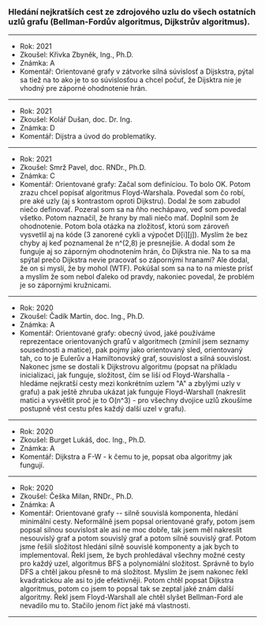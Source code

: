 ### Hledání nejkratších cest ze zdrojového uzlu do všech ostatních uzlů grafu (Bellman-Fordův algoritmus, Dijkstrův algoritmus).

----------------------------------------

- Rok: 2021
- Zkoušel: Křivka Zbyněk, Ing., Ph.D.
- Známka: A
- Komentář: Orientované grafy v zátvorke silná súvislosť a Dijskstra, pýtal sa tiež na to ako je to so súvislosťou a chcel počuť, že Dijsktra nie je vhodný pre záporné ohodnotenie hrán.

----------------------------------------

- Rok: 2021
- Zkoušel: Kolář Dušan, doc. Dr. Ing.
- Známka: D
- Komentář: Dijstra a úvod do problematiky.

----------------------------------------

- Rok: 2021
- Zkoušel: Smrž Pavel, doc. RNDr., Ph.D.
- Známka: C
- Komentář: Orientované grafy: Začal som definíciou. To bolo OK. Potom zrazu chcel popísať algoritmus Floyd-Warshala. Povedal som čo robí, pre aké uzly (aj s kontrastom oproti Dijkstru). Dodal že som zabudol niečo definovať. Pozeral som sa na ňho nechápavo, veď som povedal všetko. Potom naznačil, že hrany by mali niečo mať. Doplnil som že ohodnotenie. Potom bola otázka na zložitosť, ktorú som zároveň vysvetlil aj na kóde (3 zanorené cykli a výpočet D[i][j]). Myslím že bez chyby aj keď poznamenal že n^(2,8) je presnejšie. A dodal som že funguje aj so záporným ohodnotením hrán, čo Dijkstra nie. Na to sa ma spýtal prečo Dijkstra nevie pracovať so zápornými hranami? Ale dodal, že on si myslí, že by mohol (WTF). Pokúšal som sa na to na mieste prísť a myslím že som nebol ďaleko od pravdy, nakoniec povedal, že problém je so zápornými kružnicami.

----------------------------------------

- Rok: 2020
- Zkoušel: Čadík Martin, doc. Ing., Ph.D.
- Známka: A
- Komentář: Orientované grafy: obecný úvod, jaké používáme reprezentace orientovaných grafů v algoritmech (zmínil jsem seznamy sousednosti a matice), pak pojmy jako orientovaný sled, orientovaný tah, co to je Eulerův a Hamiltonovský graf, souvislost a silná souvislost. Nakonec jsme se dostali k Dijkstrovu algoritmu (popsat na příkladu inicializaci, jak funguje, složitost, čím se liší od Floyd-Warshalla - hledáme nejkratší cesty mezi konkrétním uzlem "A" a zbylými uzly v grafu) a pak ještě zhruba ukázat jak funguje Floyd-Warshall (nakreslit matici a vysvětlit proč je to O(n^3) - pro všechny dvojice uzlů zkoušíme postupně vést cestu přes každý další uzel v grafu).

----------------------------------------

- Rok: 2020
- Zkoušel: Burget Lukáš, doc. Ing., Ph.D.
- Známka: A
- Komentář: Dijkstra a F-W - k čemu to je, popsat oba algoritmy jak fungují.

----------------------------------------

- Rok: 2020
- Zkoušel: Češka Milan, RNDr., Ph.D.
- Známka: A
- Komentář: Orientované grafy -- silně souvislá komponenta, hledání minimální cesty. Neformálně jsem popsal orientované grafy, potom jsem popsal silnou souvislost ale asi ne moc dobře, tak jsem měl nakreslit nesouvislý graf a potom souvislý graf a potom silně souvislý graf. Potom jsme řešili složitost hledání silně souvislé komponenty a jak bych to implementoval. Řekl jsem, že bych prohledával všechny možné cesty pro každý uzel, algoritmus BFS a polynomiální složitost. Správně to bylo DFS a chtěl jakou přesně to má složitost. Myslím že jsem nakonec řekl kvadratickou ale asi to jde efektivněji. Potom chtěl popsat Dijkstra algoritmus, potom co jsem to popsal tak se zeptal jaké znám další algoritmy. Řekl jsem Floyd-Warshall ale chtěl slyšet Bellman-Ford ale nevadilo mu to. Stačilo jenom říct jaké má vlastnosti.

----------------------------------------
